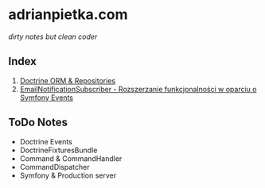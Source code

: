 # adrianpietka.com

*dirty notes but clean coder*

## Index

1. [Doctrine ORM & Repositories](001-doctrine-orm-repositories.md)
2. [EmailNotificationSubscriber - Rozszerzanie funkcjonalności w oparciu o Symfony Events](002-emailnotificationsubscriber.md)

## ToDo Notes

- Doctrine Events 
- DoctrineFixturesBundle
- Command & CommandHandler
- CommandDispatcher
- Symfony & Production server